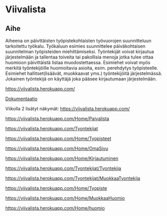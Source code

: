 # Viivalista

## Aihe
Aiheena on päivttäisten työpistekohtaisten työvuorojen suunnitteluun tarkoitettu työkalu. Työkaluun esimies suunnittelee päiväkohtaisen suunnitelman työpisteiden miehittämiseksi. Työntekijät voivat kirjautua järjestelmään ja tallentaa toiveita tai pakollisia menoja jotka tulee ottaa huomioon päivittäistä listaa muodostettaessa. Esimiehet voivat myös merkitä työntekijöille huomioitavia asioita, esim. perehdytys työpisteelle. Esimiehet hallitset(lisäävät, muokkaavat yms.) työntekijöitä järjestelmässä. Jokainen työntekijä on käyttäjä joka pääsee kirjautumaan järjestelmään.

https://viivalista.herokuapp.com/

[Dokumentaatio](/doc/Dokumentaatio.pdf)


Viikolla 2 lisätyt näkymät:
https://viivalista.herokuapp.com/

https://viivalista.herokuapp.com/Home/Paivalista

https://viivalista.herokuapp.com/Tyontekijat

https://viivalista.herokuapp.com/Home/Tyopisteet

https://viivalista.herokuapp.com/Home/OmaSivu

https://viivalista.herokuapp.com/Home/Kirjautuminen

https://viivalista.herokuapp.com/Tyontekijat/Tyontekija

https://viivalista.herokuapp.com/Tyontekijat/MuokkaaTyontekija

https://viivalista.herokuapp.com/Home/Tyopiste

https://viivalista.herokuapp.com/Home/MuokkaaHuomio

https://viivalista.herokuapp.com/Home/huomio
